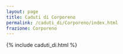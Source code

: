 ```yaml
---
layout: page
title: Caduti di Corporeno
permalink: /caduti_di/Corporeno/index.html
frazione: Corporeno
---
```


{% include caduti_di.html %}
